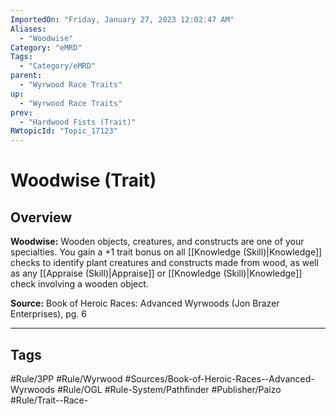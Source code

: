 ```yaml
---
ImportedOn: "Friday, January 27, 2023 12:02:47 AM"
Aliases:
  - "Woodwise"
Category: "eMRD"
Tags:
  - "Category/eMRD"
parent:
  - "Wyrwood Race Traits"
up:
  - "Wyrwood Race Traits"
prev:
  - "Hardwood Fists (Trait)"
RWtopicId: "Topic_17123"
---
```

# Woodwise (Trait)
## Overview
**Woodwise:** Wooden objects, creatures, and constructs are one of your specialties. You gain a +1 trait bonus on all [[Knowledge (Skill)|Knowledge]] checks to identify plant creatures and constructs made from wood, as well as any [[Appraise (Skill)|Appraise]] or [[Knowledge (Skill)|Knowledge]] check involving a wooden object.

**Source:** Book of Heroic Races: Advanced Wyrwoods (Jon Brazer Enterprises), pg. 6


---
## Tags
#Rule/3PP #Rule/Wyrwood #Sources/Book-of-Heroic-Races--Advanced-Wyrwoods #Rule/OGL #Rule-System/Pathfinder #Publisher/Paizo #Rule/Trait--Race-

